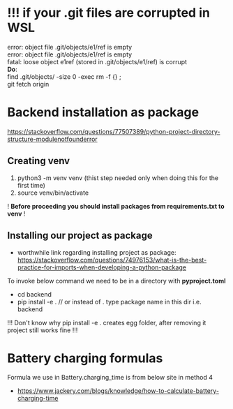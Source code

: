 # !!! if your .git files are corrupted in WSL
error: object file .git/objects/e1/ref is empty <br>
error: object file .git/objects/e1/ref is empty <br>
fatal: loose object e1ref (stored in .git/objects/e1/ref) is corrupt <br>
__Do__: <br>
find .git/objects/ -size 0 -exec rm -f {} \; <br>
git fetch origin

# Backend installation as package
https://stackoverflow.com/questions/77507389/python-project-directory-structure-modulenotfounderror

## Creating venv
1) python3 -m venv venv (thist step needed only when doing this for the first time)
2) source venv/bin/activate

! **Before proceeding you should install packages from requirements.txt to venv** !

## Installing our project as package
- worthwhile link regarding installing project as package: 
https://stackoverflow.com/questions/74976153/what-is-the-best-practice-for-imports-when-developing-a-python-package


To invoke below command we need to be in a directory with **pyproject.toml**
- cd backend
- pip install -e . // or instead of . type package name in this dir i.e. backend

!!! Don't know why pip install -e . creates egg folder, after removing it 
project still works fine !!!

# Battery charging formulas
Formula we use in Battery.charging_time is from below site in method 4
- https://www.jackery.com/blogs/knowledge/how-to-calculate-battery-charging-time